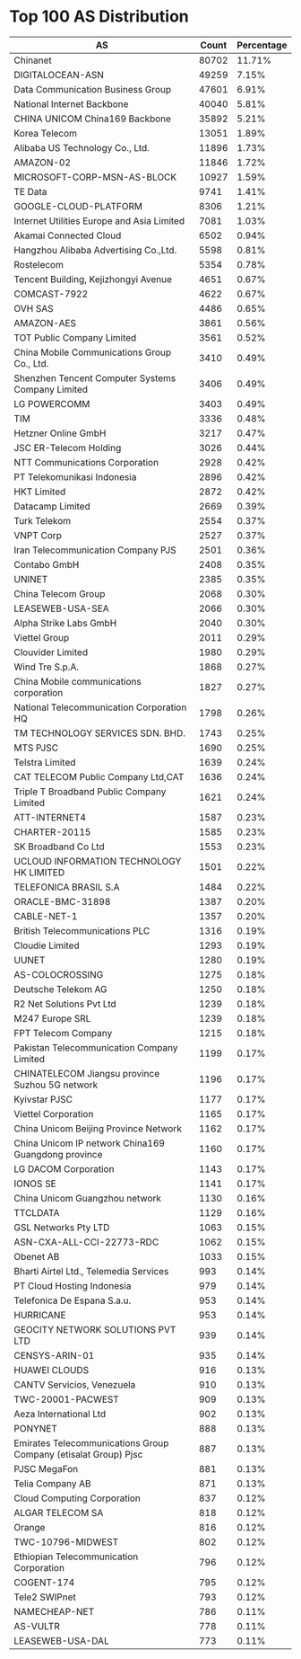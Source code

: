 # Top 100 AS Distribution
| AS | Count | Percentage |
|----|----|----|
| Chinanet | 80702 | 11.71% |
| DIGITALOCEAN-ASN | 49259 | 7.15% |
| Data Communication Business Group | 47601 | 6.91% |
| National Internet Backbone | 40040 | 5.81% |
| CHINA UNICOM China169 Backbone | 35892 | 5.21% |
| Korea Telecom | 13051 | 1.89% |
| Alibaba US Technology Co., Ltd. | 11896 | 1.73% |
| AMAZON-02 | 11846 | 1.72% |
| MICROSOFT-CORP-MSN-AS-BLOCK | 10927 | 1.59% |
| TE Data | 9741 | 1.41% |
| GOOGLE-CLOUD-PLATFORM | 8306 | 1.21% |
| Internet Utilities Europe and Asia Limited | 7081 | 1.03% |
| Akamai Connected Cloud | 6502 | 0.94% |
| Hangzhou Alibaba Advertising Co.,Ltd. | 5598 | 0.81% |
| Rostelecom | 5354 | 0.78% |
| Tencent Building, Kejizhongyi Avenue | 4651 | 0.67% |
| COMCAST-7922 | 4622 | 0.67% |
| OVH SAS | 4486 | 0.65% |
| AMAZON-AES | 3861 | 0.56% |
| TOT Public Company Limited | 3561 | 0.52% |
| China Mobile Communications Group Co., Ltd. | 3410 | 0.49% |
| Shenzhen Tencent Computer Systems Company Limited | 3406 | 0.49% |
| LG POWERCOMM | 3403 | 0.49% |
| TIM | 3336 | 0.48% |
| Hetzner Online GmbH | 3217 | 0.47% |
| JSC ER-Telecom Holding | 3026 | 0.44% |
| NTT Communications Corporation | 2928 | 0.42% |
| PT Telekomunikasi Indonesia | 2896 | 0.42% |
| HKT Limited | 2872 | 0.42% |
| Datacamp Limited | 2669 | 0.39% |
| Turk Telekom | 2554 | 0.37% |
| VNPT Corp | 2527 | 0.37% |
| Iran Telecommunication Company PJS | 2501 | 0.36% |
| Contabo GmbH | 2408 | 0.35% |
| UNINET | 2385 | 0.35% |
| China Telecom Group | 2068 | 0.30% |
| LEASEWEB-USA-SEA | 2066 | 0.30% |
| Alpha Strike Labs GmbH | 2040 | 0.30% |
| Viettel Group | 2011 | 0.29% |
| Clouvider Limited | 1980 | 0.29% |
| Wind Tre S.p.A. | 1868 | 0.27% |
| China Mobile communications corporation | 1827 | 0.27% |
| National Telecommunication Corporation HQ | 1798 | 0.26% |
| TM TECHNOLOGY SERVICES SDN. BHD. | 1743 | 0.25% |
| MTS PJSC | 1690 | 0.25% |
| Telstra Limited | 1639 | 0.24% |
| CAT TELECOM Public Company Ltd,CAT | 1636 | 0.24% |
| Triple T Broadband Public Company Limited | 1621 | 0.24% |
| ATT-INTERNET4 | 1587 | 0.23% |
| CHARTER-20115 | 1585 | 0.23% |
| SK Broadband Co Ltd | 1553 | 0.23% |
| UCLOUD INFORMATION TECHNOLOGY HK LIMITED | 1501 | 0.22% |
| TELEFONICA BRASIL S.A | 1484 | 0.22% |
| ORACLE-BMC-31898 | 1387 | 0.20% |
| CABLE-NET-1 | 1357 | 0.20% |
| British Telecommunications PLC | 1316 | 0.19% |
| Cloudie Limited | 1293 | 0.19% |
| UUNET | 1280 | 0.19% |
| AS-COLOCROSSING | 1275 | 0.18% |
| Deutsche Telekom AG | 1250 | 0.18% |
| R2 Net Solutions Pvt Ltd | 1239 | 0.18% |
| M247 Europe SRL | 1239 | 0.18% |
| FPT Telecom Company | 1215 | 0.18% |
| Pakistan Telecommunication Company Limited | 1199 | 0.17% |
| CHINATELECOM Jiangsu province Suzhou 5G network | 1196 | 0.17% |
| Kyivstar PJSC | 1177 | 0.17% |
| Viettel Corporation | 1165 | 0.17% |
| China Unicom Beijing Province Network | 1162 | 0.17% |
| China Unicom IP network China169 Guangdong province | 1160 | 0.17% |
| LG DACOM Corporation | 1143 | 0.17% |
| IONOS SE | 1141 | 0.17% |
| China Unicom Guangzhou network | 1130 | 0.16% |
| TTCLDATA | 1129 | 0.16% |
| GSL Networks Pty LTD | 1063 | 0.15% |
| ASN-CXA-ALL-CCI-22773-RDC | 1062 | 0.15% |
| Obenet AB | 1033 | 0.15% |
| Bharti Airtel Ltd., Telemedia Services | 993 | 0.14% |
| PT Cloud Hosting Indonesia | 979 | 0.14% |
| Telefonica De Espana S.a.u. | 953 | 0.14% |
| HURRICANE | 953 | 0.14% |
| GEOCITY NETWORK SOLUTIONS PVT LTD | 939 | 0.14% |
| CENSYS-ARIN-01 | 935 | 0.14% |
| HUAWEI CLOUDS | 916 | 0.13% |
| CANTV Servicios, Venezuela | 910 | 0.13% |
| TWC-20001-PACWEST | 909 | 0.13% |
| Aeza International Ltd | 902 | 0.13% |
| PONYNET | 888 | 0.13% |
| Emirates Telecommunications Group Company (etisalat Group) Pjsc | 887 | 0.13% |
| PJSC MegaFon | 881 | 0.13% |
| Telia Company AB | 871 | 0.13% |
| Cloud Computing Corporation | 837 | 0.12% |
| ALGAR TELECOM SA | 818 | 0.12% |
| Orange | 816 | 0.12% |
| TWC-10796-MIDWEST | 802 | 0.12% |
| Ethiopian Telecommunication Corporation | 796 | 0.12% |
| COGENT-174 | 795 | 0.12% |
| Tele2 SWIPnet | 793 | 0.12% |
| NAMECHEAP-NET | 786 | 0.11% |
| AS-VULTR | 778 | 0.11% |
| LEASEWEB-USA-DAL | 773 | 0.11% |
